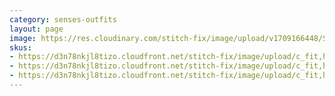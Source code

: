 ```yaml
---
category: senses-outfits
layout: page
image: https://res.cloudinary.com/stitch-fix/image/upload/v1709166448/Style_studio/Styleshuffle/2023-09-13_W_ISOF_E09_5546.jpg
skus:
- https://d3n78nkjl8tizo.cloudfront.net/stitch-fix/image/upload/c_fit,h_720,w_862/v1699426272/fyjdzuwtfaq7me1cmj2w.jpg
- https://d3n78nkjl8tizo.cloudfront.net/stitch-fix/image/upload/c_fit,h_720,w_862/v1700615686/tu1vqyzm0ahjghnpzgad.jpg
- https://d3n78nkjl8tizo.cloudfront.net/stitch-fix/image/upload/c_fit,h_720,w_862/v1659124920/ve9bcc22qkuunupeboo1.jpg
---
```


